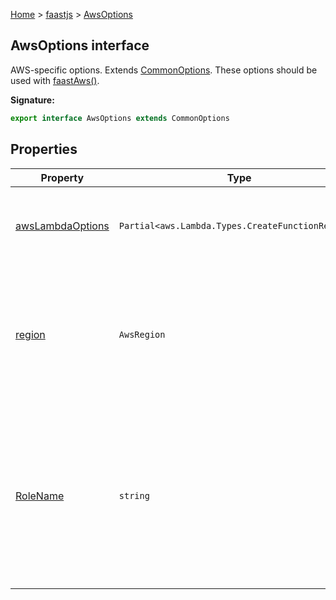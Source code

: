 [Home](./index) &gt; [faastjs](./faastjs.md) &gt; [AwsOptions](./faastjs.awsoptions.md)

## AwsOptions interface

AWS-specific options. Extends [CommonOptions](./faastjs.commonoptions.md)<!-- -->. These options should be used with [faastAws()](./faastjs.faastaws.md)<!-- -->.

<b>Signature:</b>

```typescript
export interface AwsOptions extends CommonOptions 
```

## Properties

|  Property | Type | Description |
|  --- | --- | --- |
|  [awsLambdaOptions](./faastjs.awsoptions.awslambdaoptions.md) | `Partial<aws.Lambda.Types.CreateFunctionRequest>` | Additional options to pass to AWS Lambda creation. |
|  [region](./faastjs.awsoptions.region.md) | `AwsRegion` | The region to create resources in. Garbage collection is also limited to this region. Default: `"us-west-2"`<!-- -->. |
|  [RoleName](./faastjs.awsoptions.rolename.md) | `string` | The role that the lambda function will assume when executing user code. Default: `"faast-cached-lambda-role"`<!-- -->. Rarely used. |

